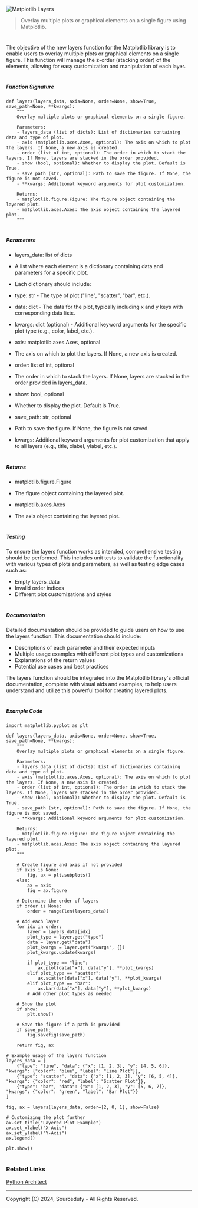 ![Matplotlib Layers](https://github.com/sourceduty/Matplotlib_Layers/assets/123030236/952ecb81-0138-4cb5-971f-510927a3bb7e)

> Overlay multiple plots or graphical elements on a single figure using Matplotlib.

#

The objective of the new layers function for the Matplotlib library is to enable users to overlay multiple plots or graphical elements on a single figure. This function will manage the z-order (stacking order) of the elements, allowing for easy customization and manipulation of each layer.

#
##### Function Signature

```
def layers(layers_data, axis=None, order=None, show=True, save_path=None, **kwargs):
    """
    Overlay multiple plots or graphical elements on a single figure.
    
    Parameters:
    - layers_data (list of dicts): List of dictionaries containing data and type of plot.
    - axis (matplotlib.axes.Axes, optional): The axis on which to plot the layers. If None, a new axis is created.
    - order (list of int, optional): The order in which to stack the layers. If None, layers are stacked in the order provided.
    - show (bool, optional): Whether to display the plot. Default is True.
    - save_path (str, optional): Path to save the figure. If None, the figure is not saved.
    - **kwargs: Additional keyword arguments for plot customization.
    
    Returns:
    - matplotlib.figure.Figure: The figure object containing the layered plot.
    - matplotlib.axes.Axes: The axis object containing the layered plot.
    """
```

#
##### Parameters

- layers_data: list of dicts

- A list where each element is a dictionary containing data and parameters for a specific plot.
  
- Each dictionary should include:

- type: str - The type of plot ("line", "scatter", "bar", etc.).
- data: dict - The data for the plot, typically including x and y keys with corresponding data lists.
- kwargs: dict (optional) - Additional keyword arguments for the specific plot type (e.g., color, label, etc.).

- axis: matplotlib.axes.Axes, optional

- The axis on which to plot the layers. If None, a new axis is created.

- order: list of int, optional

- The order in which to stack the layers. If None, layers are stacked in the order provided in layers_data.

- show: bool, optional
- Whether to display the plot. Default is True.

- save_path: str, optional

- Path to save the figure. If None, the figure is not saved.

- kwargs: Additional keyword arguments for plot customization that apply to all layers (e.g., title, xlabel, ylabel, etc.).

#
##### Returns

- matplotlib.figure.Figure
- The figure object containing the layered plot.

- matplotlib.axes.Axes
- The axis object containing the layered plot.

#
##### Testing

To ensure the layers function works as intended, comprehensive testing should be performed. This includes unit tests to validate the functionality with various types of plots and parameters, as well as testing edge cases such as:

- Empty layers_data
- Invalid order indices
- Different plot customizations and styles

#
##### Documentation

Detailed documentation should be provided to guide users on how to use the layers function. This documentation should include:

- Descriptions of each parameter and their expected inputs
- Multiple usage examples with different plot types and customizations
- Explanations of the return values
- Potential use cases and best practices

The layers function should be integrated into the Matplotlib library's official documentation, complete with visual aids and examples, to help users understand and utilize this powerful tool for creating layered plots.

#
##### Example Code

```
import matplotlib.pyplot as plt

def layers(layers_data, axis=None, order=None, show=True, save_path=None, **kwargs):
    """
    Overlay multiple plots or graphical elements on a single figure.
    
    Parameters:
    - layers_data (list of dicts): List of dictionaries containing data and type of plot.
    - axis (matplotlib.axes.Axes, optional): The axis on which to plot the layers. If None, a new axis is created.
    - order (list of int, optional): The order in which to stack the layers. If None, layers are stacked in the order provided.
    - show (bool, optional): Whether to display the plot. Default is True.
    - save_path (str, optional): Path to save the figure. If None, the figure is not saved.
    - **kwargs: Additional keyword arguments for plot customization.
    
    Returns:
    - matplotlib.figure.Figure: The figure object containing the layered plot.
    - matplotlib.axes.Axes: The axis object containing the layered plot.
    """
    
    # Create figure and axis if not provided
    if axis is None:
        fig, ax = plt.subplots()
    else:
        ax = axis
        fig = ax.figure

    # Determine the order of layers
    if order is None:
        order = range(len(layers_data))

    # Add each layer
    for idx in order:
        layer = layers_data[idx]
        plot_type = layer.get("type")
        data = layer.get("data")
        plot_kwargs = layer.get("kwargs", {})
        plot_kwargs.update(kwargs)

        if plot_type == "line":
            ax.plot(data["x"], data["y"], **plot_kwargs)
        elif plot_type == "scatter":
            ax.scatter(data["x"], data["y"], **plot_kwargs)
        elif plot_type == "bar":
            ax.bar(data["x"], data["y"], **plot_kwargs)
        # Add other plot types as needed

    # Show the plot
    if show:
        plt.show()

    # Save the figure if a path is provided
    if save_path:
        fig.savefig(save_path)

    return fig, ax

# Example usage of the layers function
layers_data = [
    {"type": "line", "data": {"x": [1, 2, 3], "y": [4, 5, 6]}, "kwargs": {"color": "blue", "label": "Line Plot"}},
    {"type": "scatter", "data": {"x": [1, 2, 3], "y": [6, 5, 4]}, "kwargs": {"color": "red", "label": "Scatter Plot"}},
    {"type": "bar", "data": {"x": [1, 2, 3], "y": [5, 6, 7]}, "kwargs": {"color": "green", "label": "Bar Plot"}}
]

fig, ax = layers(layers_data, order=[2, 0, 1], show=False)

# Customizing the plot further
ax.set_title("Layered Plot Example")
ax.set_xlabel("X-Axis")
ax.set_ylabel("Y-Axis")
ax.legend()

plt.show()
```

#
### Related Links

[Python Architect](https://chatgpt.com/g/g-ltK2f7Fkk-python-architect)

***
Copyright (C) 2024, Sourceduty - All Rights Reserved.
